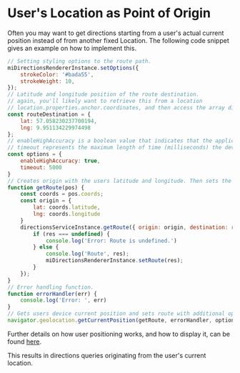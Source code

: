 # User's Location as Point of Origin

Often you may want to get directions starting from a user's actual current position instead of from another fixed Location. The following code snippet gives an example on how to implement this.

```javascript
// Setting styling options to the route path.
miDirectionsRendererInstance.setOptions({
    strokeColor: '#bada55',
    strokeWeight: 10,
});
// Latitude and longitude position of the route destination.
// again, you'll likely want to retrieve this from a location
// location.properties.anchor.coordinates, and then access the array directly.
const routeDestination = {
    lat: 57.058230237700194,
    lng: 9.951134229974498
};
// enableHighAccuracy is a boolean value that indicates that the application would like to receive the best possible results.
// timeout represents the maximum length of time (milliseconds) the device is allowed to take in order to return a position.
const options = {
    enableHighAccuracy: true,
    timeout: 5000
}
// Creates origin with the users latitude and longitude. Then sets the route from this position to the route destination.
function getRoute(pos) {
    const coords = pos.coords;
    const origin = {
        lat: coords.latitude,
        lng: coords.longitude
    }
    directionsServiceInstance.getRoute({ origin: origin, destination: routeDestination }).then(function (res) {
        if (res === undefined) {
            console.log('Error: Route is undefined.')
        } else {
            console.log('Route', res);
            miDirectionsRendererInstance.setRoute(res);
        }
    });
}
// Error handling function.
function errorHandler(err) {
    console.log('Error: ', err)
}
// Gets users device current position and sets route with additional options. If any errors, errorHandler will trigger.
navigator.geolocation.getCurrentPosition(getRoute, errorHandler, options);
```

Further details on how user positioning works, and how to display it, can be found [here](https://docs.mapsindoors.com/blue-dot/).&#x20;

This results in directions queries originating from the user's current location.
